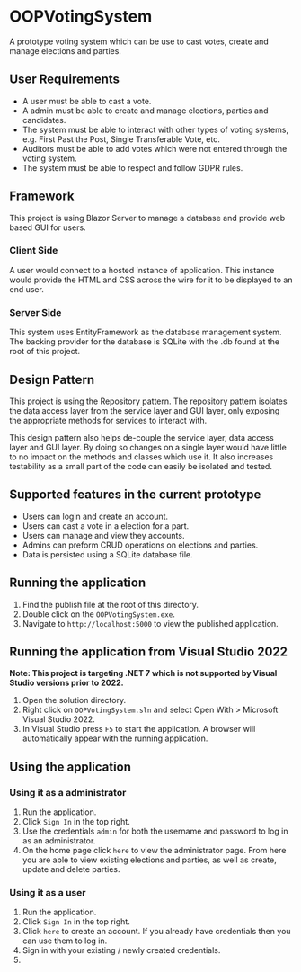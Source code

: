 # OOPVotingSystem

A prototype voting system which can be use to cast votes, create and manage
elections and parties.

## User Requirements

- A user must be able to cast a vote.
- A admin must be able to create and manage elections, parties and candidates.
- The system must be able to interact with other types of voting systems,
e.g. First Past the Post, Single Transferable Vote, etc.
- Auditors must be able to add votes which were not entered through the voting system.
- The system must be able to respect and follow GDPR rules.

## Framework

This project is using Blazor Server to manage a database and provide web based
GUI for users.

### Client Side

A user would connect to a hosted instance of application. This instance would
provide the HTML and CSS across the wire for it to be displayed to an end user.

### Server Side

This system uses EntityFramework as the database management system. The backing
provider for the database is SQLite with the .db found at the root of this project.

## Design Pattern

This project is using the Repository pattern. The repository pattern isolates
the data access layer from the service layer and GUI layer, only exposing the
appropriate methods for services to interact with.

This design pattern also helps de-couple the service layer, data access layer
and GUI layer. By doing so changes on a single layer would have little to no
impact on the methods and classes which use it. It also increases testability
as a small part of the code can easily be isolated and tested.

## Supported features in the current prototype

- Users can login and create an account.
- Users can cast a vote in a election for a part.
- Users can manage and view they accounts.
- Admins can preform CRUD operations on elections and parties.
- Data is persisted using a SQLite database file.

## Running the application

1. Find the publish file at the root of this directory.
2. Double click on the `OOPVotingSystem.exe`.
3. Navigate to `http://localhost:5000` to view the published application.

## Running the application from Visual Studio 2022

**Note: This project is targeting .NET 7 which is not supported by Visual
Studio versions prior to 2022.**

1. Open the solution directory.
2. Right click on `OOPVotingSystem.sln` and select Open With > Microsoft
Visual Studio 2022.
3. In Visual Studio press `F5` to start the application. A browser will
automatically appear with the running application.

## Using the application

### Using it as a administrator

1. Run the application.
2. Click `Sign In` in the top right.
3. Use the credentials `admin` for both the username and password to log in as
an administrator.
4. On the home page click `here` to view the administrator page. From here you
are able to view existing elections and parties, as well as create, update and
delete parties.

### Using it as a user

1. Run the application.
2. Click `Sign In` in the top right.
3. Click `here` to create an account. If you already have credentials then you
can use them to log in.
4. Sign in with your existing / newly created credentials.
5. 
